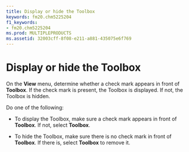 ```yaml
---
title: Display or hide the Toolbox
keywords: fm20.chm5225204
f1_keywords:
- fm20.chm5225204
ms.prod: MULTIPLEPRODUCTS
ms.assetid: 32003cff-8f08-e211-a881-435075e6f769
---
```



# Display or hide the Toolbox

On the  **View** menu, determine whether a check mark appears in front of **Toolbox**. If the check mark is present, the Toolbox is displayed. If not, the Toolbox is hidden.

Do one of the following:




- To display the Toolbox, make sure a check mark appears in front of  **Toolbox**. If not, select **Toolbox**.
    
- To hide the Toolbox, make sure there is no check mark in front of  **Toolbox**. If there is, select **Toolbox** to remove it.
    


